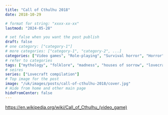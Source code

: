 ```yaml
---
title: "Call of Cthulhu 2018"
date: 2018-10-29

# format for string: "xxxx-xx-xx"
lastmod: "2024-05-28"

# set false when you want the post publish
draft: false
# one category: ["category-1"]
# more categories: ["category-1", "category-2", ...]
categories: ["Video games", "Role-playing", "Survival horror", "Horror"]
# refer to categories
tags: ["mythology", "folklore", "madness", "houses of sorrow", "lovecraft"]
# seires
series: ["Lovecraft compilation"]
# Top image for the post
image: "/uk/images/posts/call-of-cthulhu-2018/cover.jpg"
# Hide from home and other main page
hideFromCenter: false
---
```

https://en.wikipedia.org/wiki/Call_of_Cthulhu_(video_game)
<!--more-->